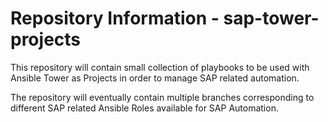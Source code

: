 # Repository Information - sap-tower-projects

This repository will contain small collection of playbooks to be used with Ansible Tower as Projects in order to manage SAP related automation.

The repository will eventually contain multiple branches corresponding to different SAP related Ansible Roles available for SAP Automation.

